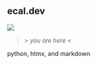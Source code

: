 ## ecal.dev

<a class="unstyle" href="https://github.com/e-cal/ecal.dev" target="_blank">

![](static/images/ecal.dev.png)

</a>

> \> _you are here_ <

python, htmx, and markdown
